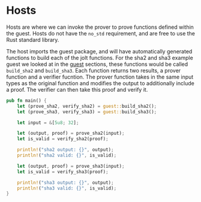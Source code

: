 # Hosts
Hosts are where we can invoke the prover to prove functions defined within the guest. Hosts do not have the `no_std` requirement, and are free to use the Rust standard library.

The host imports the guest package, and will have automatically generated functions to build each of the jolt functions. For the sha2 and sha3 example guest we looked at in the [guest](./guests.md) sections, these functions would be called `build_sha2` and `build_sha3`. Each function returns two results, a prover function and a verifier fucntion. The prover function takes in the same input types as the original function and modifies the output to additionally include a proof. The verifier can then take this proof and verify it.


```rust
pub fn main() {
    let (prove_sha2, verify_sha2) = guest::build_sha2();
    let (prove_sha3, verify_sha3) = guest::build_sha3();

    let input = &[5u8; 32];

    let (output, proof) = prove_sha2(input);
    let is_valid = verify_sha2(proof);

    println!("sha2 output: {}", output);
    println!("sha2 valid: {}", is_valid);

    let (output, proof) = prove_sha3(input);
    let is_valid = verify_sha3(proof);

    println!("sha3 output: {}", output);
    println!("sha3 valid: {}", is_valid);
}
```
